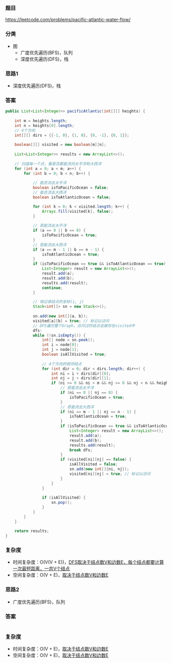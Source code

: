 ### 题目
https://leetcode.com/problems/pacific-atlantic-water-flow/

### 分类
* 图
    * 广度优先遍历(BFS)，队列
    * 深度优先遍历(DFS)，栈

### 思路1
* 深度优先遍历(DFS)，栈

### 答案
```java
public List<List<Integer>> pacificAtlantic(int[][] heights) {
    
    int m = heights.length;
    int n = heights[0].length;
    // 4个方向
    int[][] dirs = {{-1, 0}, {1, 0}, {0, -1}, {0, 1}};
    
    boolean[][] visited = new boolean[m][n];
    
    List<List<Integer>> results = new ArrayList<>();
    
    // 扫描每一个点，看是否都能流向太平洋和大西洋
    for (int a = 0; a < m; a++) {
        for (int b = 0; b < n; b++) {
            
            // 能否流去太平洋
            boolean isToPacificOcean = false;
            // 能否流去大西洋
            boolean isToAtlanticOcean = false;

            for (int k = 0; k < visited.length; k++) {
                Arrays.fill(visited[k], false);
            }
            
            // 若能流去太平洋
            if (a == 0 || b == 0) {
                isToPacificOcean = true;
            }
            // 若能流去大西洋
            if (a == m - 1 || b == n - 1) {
                isToAtlanticOcean = true;
            }
            if (isToPacificOcean == true && isToAtlanticOcean == true) {
                List<Integer> result = new ArrayList<>();
                result.add(a);
                result.add(b);
                results.add(result);
                continue;
            }

            // 栈记录结点的坐标(i, j)
            Stack<int[]> sn = new Stack<>();
            
            sn.add(new int[]{a, b});
            visited[a][b] = true; // 标记以访问
            // DFS遍历整个Graph，访问过的结点会被存在visited中
            dfs:
            while (!sn.isEmpty()) {
                int[] node = sn.peek();
                int i = node[0];
                int j = node[1];
                boolean isAllVisited = true;
                
                // 4个方向的相邻结点
                for (int dir = 0; dir < dirs.length; dir++) {
                    int ni = i + dirs[dir][0];
                    int nj = j + dirs[dir][1];
                    if (ni >= 0 && ni < m && nj >= 0 && nj < n && heights[ni][nj] <= heights[i][j]) {
                        // 若能流去太平洋
                        if (ni == 0 || nj == 0) {
                            isToPacificOcean = true;
                        }
                        // 若能流去大西洋
                        if (ni == m - 1 || nj == n - 1) {
                            isToAtlanticOcean = true;
                        }
                        if (isToPacificOcean == true && isToAtlanticOcean == true) {
                            List<Integer> result = new ArrayList<>();
                            result.add(a);
                            result.add(b);
                            results.add(result);
                            break dfs;
                        }
                        if (visited[ni][nj] == false) {
                            isAllVisited = false;
                            sn.add(new int[]{ni, nj});
                            visited[ni][nj] = true; // 标记以访问
                        }
                    }
                }
                
                if (isAllVisited) {
                    sn.pop();
                }
            }
        }
    }
    
    return results;
}
```

### 复杂度
* 时间复杂度：O(V(V + E))，[DFS取决于结点数V和边数E，每个结点都要计算一次最短距离，一共V个结点](https://github.com/HolmesJJ/CS2040S-Data-Structures-and-Algorithms/wiki/Breadth-First-Search(BFS)-and-Depth-First-Search(DFS))
* 空间复杂度：O(V + E)，[取决于结点数V和边数E](https://github.com/HolmesJJ/CS2040S-Data-Structures-and-Algorithms/wiki/Breadth-First-Search(BFS)-and-Depth-First-Search(DFS))

### 思路2
* 广度优先遍历(BFS)，队列

### 答案
```java
```

### 复杂度
* 时间复杂度：O(V + E)，[取决于结点数V和边数E](https://github.com/HolmesJJ/CS2040S-Data-Structures-and-Algorithms/wiki/Breadth-First-Search(BFS)-and-Depth-First-Search(DFS))
* 空间复杂度：O(V + E)，[取决于结点数V和边数E](https://github.com/HolmesJJ/CS2040S-Data-Structures-and-Algorithms/wiki/Breadth-First-Search(BFS)-and-Depth-First-Search(DFS))
